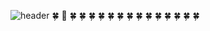 ![header](https://capsule-render.vercel.app/api?type=waving&color=34E939&height=300&section=header&text=🍎🥬🍀🥕🧅박준영의%20사이버%20텃밭🥑🥝🫑🥒&fontSize=50&fontColor=FBFCFC&animation=fadeIn)
🍀 🌷 🍀 🍀 🍀 🍀 🍀 🍀 🍀 🍀 🍀 🍀 🍀 🍀 🍀 🍀
